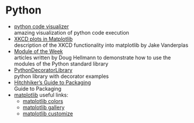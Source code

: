 # Python

- [python code visualizer](https://pythontutor.com)<br>
  amazing visualization of python code execution
- [XKCD plots in Matplotlib](https://nbviewer.org/url/jakevdp.github.io/downloads/notebooks/XKCD_plots.ipynb)<br>
  description of the XKCD functionality into matplotlib by Jake Vanderplas
- [Module of the Week](https://pymotw.com/3/)<br>
  articles written by Doug Hellmann to demonstrate how to use the modules of the Python standard library
- [PythonDecoratorLibrary](https://wiki.python.org/moin/PythonDecoratorLibrary)<br>
  python library with decorator examples
- [Hitchhiker’s Guide to Packaging](https://the-hitchhikers-guide-to-packaging.readthedocs.io/en/latest/)<br>
  Guide to Packaging
- [matplotlib](https://matplotlib.org/stable/index.html) useful links:
  - [matplotlib colors](https://matplotlib.org/2.0.2/examples/color/named_colors.html)
  - [matplotlib gallery](https://matplotlib.org/stable/gallery/index.html)
  - [matplotlib customize](https://matplotlib.org/stable/tutorials/introductory/customizing.html)

